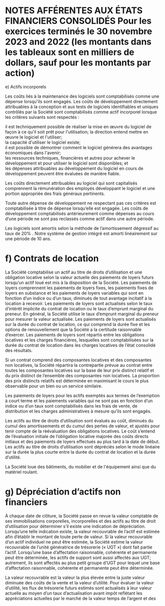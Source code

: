 # NOTES AFFÉRENTES AUX ÉTATS FINANCIERS CONSOLIDÉS Pour les exercices terminés le 30 novembre 2023 and 2022 (les montants dans les tableaux sont en milliers de dollars, sauf pour les montants par action)  

e) Actifs incorporels  

Les coûts liés à la maintenance des logiciels sont comptabilisés comme une dépense lorsqu'ils sont engagés. Les coûts de développement directement attribuables à la conception et aux tests de logiciels identifiables et uniques contrôlés par la Société sont comptabilisés comme actif incorporel lorsque les critères suivants sont respectés :  

il est techniquement possible de réaliser la mise en œuvre du logiciel de façon à ce qu'il soit prêt pour l'utilisation; la direction entend mettre en œuvre le logiciel et l'utiliser;   
la capacité d'utiliser le logiciel existe;   
il est possible de démontrer comment le logiciel générera des avantages économiques dans l'avenir;   
les ressources techniques, financières et autres pour achever le développement et pour utiliser le logiciel sont disponibles; et   
les dépenses attribuables au développement du logiciel en cours de développement peuvent être évaluées de manière fiable.  

Les coûts directement attribuables au logiciel qui sont capitalisés comprennent la rémunération des employés développant le logiciel et une portion appropriée des frais généraux pertinents.  

Toute autre dépense de développement ne respectant pas ces critères est comptabilisée à titre de dépense lorsqu’elle est engagée. Les coûts de développement comptabilisés antérieurement comme dépenses au cours d’une période ne sont pas reclassés comme actif dans une autre période.  

Les logiciels sont amortis selon la méthode de l’amortissement dégressif au taux de $20 \%$ . Notre système de gestion intégré est amorti linéairement sur une période de 10 ans.  

# f) Contrats de location  

La Société comptabilise un actif au titre de droits d’utilisation et une obligation locative selon la valeur actuelle des paiements de loyers futurs lorsqu’un actif loué est mis à la disposition de la Société. Les paiements de loyers comprennent les paiements de loyers fixes, les paiements fixes de loyers en substance et les paiements de loyers variables qui sont en fonction d’un indice ou d’un taux, diminués de tout avantage incitatif à la location à recevoir. Les paiements de loyers sont actualisés selon le taux d’intérêt implicite du contrat de location ou le taux d’emprunt marginal du preneur. En général, la Société utilise le taux d’emprunt marginal du preneur pour mesurer la valeur actualisée. Les paiements de loyers sont actualisés sur la durée du contrat de location, ce qui comprend la durée fixe et les options de renouvellement que la Société a la certitude raisonnable d’exercer. Les paiements de loyers sont répartis entre les obligations locatives et les charges financières, lesquelles sont comptabilisées sur la durée du contrat de location dans les charges locatives de l’état consolidé des résultats.  

Si un contrat comprend des composantes locatives et des composantes non locatives, la Société répartira la contrepartie prévue au contrat entre toutes les composantes locatives sur la base de leur prix distinct relatif et du prix distinct de l’ensemble des composantes non locatives. La proportion des prix distincts relatifs est déterminée en maximisant le cours le plus observable pour un bien ou un service similaire.  

Les paiements de loyers pour les actifs exemptés aux termes de l’exemption à court terme et les paiements variables qui ne sont pas en fonction d’un indice ou d’un taux sont comptabilisés dans les frais de vente, de distribution et les charges administratives à mesure qu’ils sont engagés.  

Les actifs au titre de droits d’utilisation sont évalués au coût, diminués du cumul des amortissements et du cumul des pertes de valeur, et ajustés pour tenir compte de la réévaluation des obligations locatives. Le coût s’entend de l’évaluation initiale de l’obligation locative majorée des coûts directs initiaux et des paiements de loyers effectués au plus tard à la date de début. Les actifs au titre de droits d’utilisation sont dépréciés selon le mode linéaire sur la durée la plus courte entre la durée du contrat de location et la durée d’utilité.  

La Société loue des bâtiments, du mobilier et de l'équipement ainsi que du matériel roulant.  

# g) Dépréciation d’actifs non financiers  

À chaque date de clôture, la Société passe en revue la valeur comptable de ses immobilisations corporelles, incorporelles et des actifs au titre de droit d’utilisation pour déterminer s’il existe une indication de dépréciation. Lorsqu’une telle indication existe, la valeur recouvrable de l’actif est estimée afin d’établir le montant de toute perte de valeur. Si la valeur recouvrable d’un actif individuel ne peut être estimée, la Société estime la valeur recouvrable de l’unité génératrice de trésorerie (« UGT ») dont fait partie l’actif. Lorsqu’une base d’affectation raisonnable, cohérente et permanente peut être déterminée, les actifs de support sont aussi affectés aux UGT; autrement, ils sont affectés au plus petit groupe d’UGT pour lequel une base d’affectation raisonnable, cohérente et permanente peut être déterminée.  

La valeur recouvrable est la valeur la plus élevée entre la juste valeur diminuée des coûts de la vente et la valeur d’utilité. Pour évaluer la valeur d’utilité, les flux de trésorerie futurs estimés sont actualisés à leur valeur actuelle au moyen d’un taux d’actualisation avant impôt reflétant les appréciations actuelles par le marché de la valeur temps de l’argent et des  